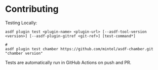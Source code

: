 # Contributing

Testing Locally:

```shell
asdf plugin test <plugin-name> <plugin-url> [--asdf-tool-version <version>] [--asdf-plugin-gitref <git-ref>] [test-command*]

#
asdf plugin test chamber https://github.com/mintel/asdf-chamber.git "chamber version"
```

Tests are automatically run in GitHub Actions on push and PR.
